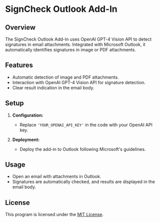 # SignCheck Outlook Add-In

## Overview

The SignCheck Outlook Add-In uses OpenAI GPT-4 Vision API to detect signatures in email attachments. Integrated with Microsoft Outlook, it automatically identifies signatures in image or PDF attachments.

## Features

- Automatic detection of image and PDF attachments.
- Interaction with OpenAI GPT-4 Vision API for signature detection.
- Clear result indication in the email body.

## Setup

1. **Configuration:**
   - Replace `'YOUR_OPENAI_API_KEY'` in the code with your OpenAI API key.

2. **Deployment:**
   - Deploy the add-in to Outlook following Microsoft's guidelines.

## Usage

- Open an email with attachments in Outlook.
- Signatures are automatically checked, and results are displayed in the email body.

## License

This program is licensed under the [MIT License](LICENSE).
